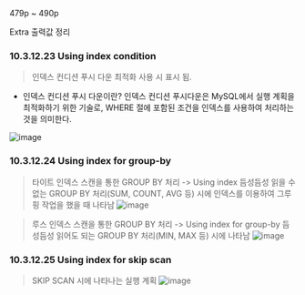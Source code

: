 479p ~ 490p

Extra 출력값 정리

### 10.3.12.23 Using index condition
> 인덱스 컨디션 푸시 다운 최적화 사용 시 표시 됨.
* 인덱스 컨디션 푸시 다운이란? 인덱스 컨디션 푸시다운은 MySQL에서 실행 계획을 최적화하기 위한 기술로, WHERE 절에 포함된 조건을 인덱스를 사용하여 처리하는 것을 의미한다.

![image](https://github.com/rjsghks2/book-RealMySQL/assets/66782824/d2f08ac4-26ae-4124-bbd0-01343a3c64b1)


### 10.3.12.24 Using index for group-by
> 타이트 인덱스 스캔을 통한 GROUP BY 처리 -> Using index
> 듬성듬성 읽을 수 없는 GROUP BY 처리(SUM, COUNT, AVG 등) 시에 인덱스를 이용하여 그루핑 작업을 했을 때 나타남
![image](https://github.com/rjsghks2/book-RealMySQL/assets/66782824/9a178615-3ca6-4fb2-b774-846c0f7fa324)


> 루스 인덱스 스캔을 통한 GROUP BY 처리 -> Using index for group-by
> 듬성듬성 읽어도 되는 GROUP BY 처리(MIN, MAX 등) 시에 나타남
![image](https://github.com/rjsghks2/book-RealMySQL/assets/66782824/61166991-0528-4bed-ae3c-09ad28d1e711)

### 10.3.12.25 Using index for skip scan
> SKIP SCAN 시에 나타나는 실행 계획
![image](https://github.com/rjsghks2/book-RealMySQL/assets/66782824/0b0eace9-23aa-4b8e-b283-ad69a1946b70)
